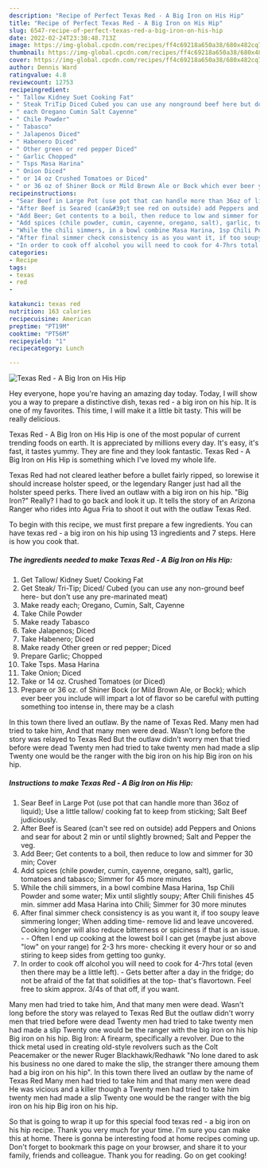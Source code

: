 ```yaml
---
description: "Recipe of Perfect Texas Red - A Big Iron on His Hip"
title: "Recipe of Perfect Texas Red - A Big Iron on His Hip"
slug: 6547-recipe-of-perfect-texas-red-a-big-iron-on-his-hip
date: 2022-02-24T23:38:48.713Z
image: https://img-global.cpcdn.com/recipes/ff4c69218a650a38/680x482cq70/texas-red-a-big-iron-on-his-hip-recipe-main-photo.jpg
thumbnail: https://img-global.cpcdn.com/recipes/ff4c69218a650a38/680x482cq70/texas-red-a-big-iron-on-his-hip-recipe-main-photo.jpg
cover: https://img-global.cpcdn.com/recipes/ff4c69218a650a38/680x482cq70/texas-red-a-big-iron-on-his-hip-recipe-main-photo.jpg
author: Dennis Ward
ratingvalue: 4.8
reviewcount: 12753
recipeingredient:
- " Tallow Kidney Suet Cooking Fat"
- " Steak TriTip Diced Cubed you can use any nonground beef here but dont use any premarinated meat"
- " each Oregano Cumin Salt Cayenne"
- " Chile Powder"
- " Tabasco"
- " Jalapenos Diced"
- " Habenero Diced"
- " Other green or red pepper Diced"
- " Garlic Chopped"
- " Tsps Masa Harina"
- " Onion Diced"
- " or 14 oz Crushed Tomatoes or Diced"
- " or 36 oz of Shiner Bock or Mild Brown Ale or Bock which ever beer you include will impart a lot of flavor so be careful with putting something too intense in there may be a clash"
recipeinstructions:
- "Sear Beef in Large Pot (use pot that can handle more than 36oz of liquid); Use a little tallow/ cooking fat to keep from sticking; Salt Beef judiciously."
- "After Beef is Seared (can&#39;t see red on outside) add Peppers and Onions and sear for about 2 min or until slightly browned; Salt and Pepper the veg."
- "Add Beer; Get contents to a boil, then reduce to low and simmer for 30 min; Cover"
- "Add spices (chile powder, cumin, cayenne, oregano, salt), garlic, tomatoes and tabasco; Simmer for 45 more minutes"
- "While the chili simmers, in a bowl combine Masa Harina, 1sp Chili Powder and some water; Mix until slightly soupy; After Chili finishes 45 min. simmer add Masa Harina into Chili; Simmer for 30 more minutes"
- "After final simmer check consistency is as you want it, if too soupy leave simmering longer; When adding time- remove lid and leave uncovered. Cooking longer will also reduce bitterness or spiciness if that is an issue.  Often I end up cooking at the lowest boil I can get (maybe just above &#34;low&#34; on your range) for 2-3 hrs more- checking it every hour or so and stiring to keep sides from getting too gunky."
- "In order to cook off alcohol you will need to cook for 4-7hrs total (even then there may be a little left). Gets better after a day in the fridge; do not be afraid of the fat that solidifies at the top- that&#39;s flavortown. Feel free to skim approx. 3/4s of that off, if you want."
categories:
- Recipe
tags:
- texas
- red
- 

katakunci: texas red  
nutrition: 163 calories
recipecuisine: American
preptime: "PT19M"
cooktime: "PT56M"
recipeyield: "1"
recipecategory: Lunch

---
```



![Texas Red - A Big Iron on His Hip](https://img-global.cpcdn.com/recipes/ff4c69218a650a38/680x482cq70/texas-red-a-big-iron-on-his-hip-recipe-main-photo.jpg)

Hey everyone, hope you're having an amazing day today. Today, I will show you a way to prepare a distinctive dish, texas red - a big iron on his hip. It is one of my favorites. This time, I will make it a little bit tasty. This will be really delicious.

Texas Red - A Big Iron on His Hip is one of the most popular of current trending foods on earth. It is appreciated by millions every day. It's easy, it's fast, it tastes yummy. They are fine and they look fantastic. Texas Red - A Big Iron on His Hip is something which I've loved my whole life.

Texas Red had not cleared leather before a bullet fairly ripped, so lorewise it should increase holster speed, or the legendary Ranger just had all the holster speed perks. There lived an outlaw with a big iron on his hip. &#34;Big Iron?&#34; Really? I had to go back and look it up. It tells the story of an Arizona Ranger who rides into Agua Fria to shoot it out with the outlaw Texas Red.


To begin with this recipe, we must first prepare a few ingredients. You can have texas red - a big iron on his hip using 13 ingredients and 7 steps. Here is how you cook that.

<!--inarticleads1-->

##### The ingredients needed to make Texas Red - A Big Iron on His Hip:

1. Get  Tallow/ Kidney Suet/ Cooking Fat
1. Get  Steak/ Tri-Tip; Diced/ Cubed (you can use any non-ground beef here- but don&#39;t use any pre-marinated meat)
1. Make ready  each; Oregano, Cumin, Salt, Cayenne
1. Take  Chile Powder
1. Make ready  Tabasco
1. Take  Jalapenos; Diced
1. Take  Habenero; Diced
1. Make ready  Other green or red pepper; Diced
1. Prepare  Garlic; Chopped
1. Take  Tsps. Masa Harina
1. Take  Onion; Diced
1. Take  or 14 oz. Crushed Tomatoes (or Diced)
1. Prepare  or 36 oz. of Shiner Bock (or Mild Brown Ale, or Bock); which ever beer you include will impart a lot of flavor so be careful with putting something too intense in, there may be a clash


In this town there lived an outlaw. By the name of Texas Red. Many men had tried to take him, And that many men were dead. Wasn&#39;t long before the story was relayed to Texas Red But the outlaw didn&#39;t worry men that tried before were dead Twenty men had tried to take twenty men had made a slip Twenty one would be the ranger with the big iron on his hip Big iron on his hip. 

<!--inarticleads2-->

##### Instructions to make Texas Red - A Big Iron on His Hip:

1. Sear Beef in Large Pot (use pot that can handle more than 36oz of liquid); Use a little tallow/ cooking fat to keep from sticking; Salt Beef judiciously.
1. After Beef is Seared (can&#39;t see red on outside) add Peppers and Onions and sear for about 2 min or until slightly browned; Salt and Pepper the veg.
1. Add Beer; Get contents to a boil, then reduce to low and simmer for 30 min; Cover
1. Add spices (chile powder, cumin, cayenne, oregano, salt), garlic, tomatoes and tabasco; Simmer for 45 more minutes
1. While the chili simmers, in a bowl combine Masa Harina, 1sp Chili Powder and some water; Mix until slightly soupy; After Chili finishes 45 min. simmer add Masa Harina into Chili; Simmer for 30 more minutes
1. After final simmer check consistency is as you want it, if too soupy leave simmering longer; When adding time- remove lid and leave uncovered. Cooking longer will also reduce bitterness or spiciness if that is an issue. -  - Often I end up cooking at the lowest boil I can get (maybe just above &#34;low&#34; on your range) for 2-3 hrs more- checking it every hour or so and stiring to keep sides from getting too gunky.
1. In order to cook off alcohol you will need to cook for 4-7hrs total (even then there may be a little left). - Gets better after a day in the fridge; do not be afraid of the fat that solidifies at the top- that&#39;s flavortown. Feel free to skim approx. 3/4s of that off, if you want.


Many men had tried to take him, And that many men were dead. Wasn&#39;t long before the story was relayed to Texas Red But the outlaw didn&#39;t worry men that tried before were dead Twenty men had tried to take twenty men had made a slip Twenty one would be the ranger with the big iron on his hip Big iron on his hip. Big Iron: A firearm, specifically a revolver. Due to the thick metal used in creating old-style revolvers such as the Colt Peacemaker or the newer Ruger Blackhawk/Redhawk &#34;No lone dared to ask his business no one dared to make the slip, the stranger there amoung them had a big iron on his hip&#34;. In this town there lived an outlaw by the name of Texas Red Many men had tried to take him and that many men were dead He was vicious and a killer though a Twenty men had tried to take him twenty men had made a slip Twenty one would be the ranger with the big iron on his hip Big iron on his hip. 

So that is going to wrap it up for this special food texas red - a big iron on his hip recipe. Thank you very much for your time. I'm sure you can make this at home. There is gonna be interesting food at home recipes coming up. Don't forget to bookmark this page on your browser, and share it to your family, friends and colleague. Thank you for reading. Go on get cooking!
